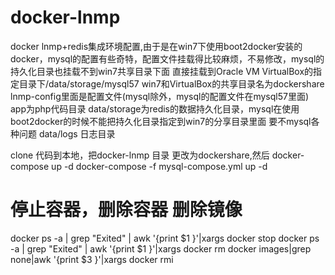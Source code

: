 # docker-lnmp
docker lnmp+redis集成环境配置,由于是在win7下使用boot2docker安装的docker，mysql的配置有些奇特，配置文件挂载得比较麻烦，不易修改，mysql的持久化目录也挂载不到win7共享目录下面 直接挂载到Oracle VM VirtualBox的指定目录下/data/storage/mysql57
win7和VirtualBox的共享目录名为dockershare
lnmp-config里面是配置文件(mysql除外，mysql的配置文件在mysql57里面)
app为php代码目录
data/storage为redis的数据持久化目录，mysql在使用boot2docker的时候不能把持久化目录指定到win7的分享目录里面 要不mysql各种问题
data/logs 日志目录

clone 代码到本地，把docker-lnmp 目录 更改为dockershare,然后 
docker-compose up -d
docker-compose -f mysql-compose.yml up -d


# 停止容器，删除容器 删除镜像
docker ps -a | grep "Exited" | awk '{print $1 }'|xargs docker stop
docker ps -a | grep "Exited" | awk '{print $1 }'|xargs docker rm
docker images|grep none|awk '{print $3 }'|xargs docker rmi
